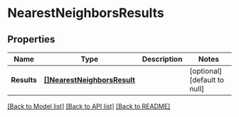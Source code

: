 # NearestNeighborsResults

## Properties
Name | Type | Description | Notes
------------ | ------------- | ------------- | -------------
**Results** | [**[]NearestNeighborsResult**](NearestNeighborsResult.md) |  | [optional] [default to null]

[[Back to Model list]](../README.md#documentation-for-models) [[Back to API list]](../README.md#documentation-for-api-endpoints) [[Back to README]](../README.md)


